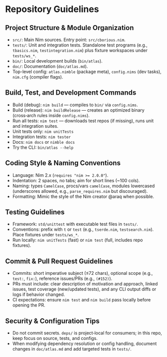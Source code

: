# Repository Guidelines

## Project Structure & Module Organization
- `src/`: Main Nim sources. Entry point: `src/cborious.nim`.
- `tests/`: Unit and integration tests. Standalone test programs (e.g., `tbasics.nim`, `testintegration.nim`) plus fixture workspaces under `tests/ws_*`.
- `bin/`: Local development builds (`bin/atlas`).
- `doc/`: Documentation (`doc/atlas.md`).
- Top-level config: `atlas.nimble` (package meta), `config.nims` (dev tasks), `nim.cfg` (compiler flags).

## Build, Test, and Development Commands
- Build (debug): `nim build` — compiles to `bin/` via `config.nims`.
- Build (release): `nim buildRelease` — creates an optimized binary (cross‑arch rules inside `config.nims`).
- Run all tests: `nim test` — downloads test repos (if missing), runs unit and integration suites.
- Unit tests only: `nim unitTests`
- Integration tests: `nim tester`
- Docs: `nim docs` or `nimble docs`
- Try the CLI: `bin/atlas --help`

## Coding Style & Naming Conventions
- Language: Nim 2.x (`requires "nim >= 2.0.0"`).
- Indentation: 2 spaces, no tabs; aim for short lines (~100 cols).
- Naming: types `CamelCase`, procs/vars `camelCase`, modules lowercased (underscores allowed, e.g., `parse_requires.nim` but discouraged).
- Formatting: Mimic the style of the Nim creator @araq when possible.

## Testing Guidelines
- Framework: `std/unittest` with executable test files in `tests/`.
- Conventions: prefix with `t` or `test` (e.g., `tserde.nim`, `testsearch.nim`). Place fixtures under `tests/ws_*`.
- Run locally: `nim unitTests` (fast) or `nim test` (full, includes repo fixtures).

## Commit & Pull Request Guidelines
- Commits: short imperative subject (≤72 chars), optional scope (e.g., `test:`, `fix:`), reference issues/PRs (e.g., `(#152)`).
- PRs must include: clear description of motivation and approach, linked issues, test coverage (new/updated tests), and any CLI output diffs or logs if behavior changed.
- CI expectations: ensure `nim test` and `nim build` pass locally before opening the PR.

## Security & Configuration Tips
- Do not commit secrets. `deps/` is project‑local for consumers; in this repo, keep focus on source, tests, and configs.
- When modifying dependency resolution or config handling, document changes in `doc/atlas.md` and add targeted tests in `tests/`.

